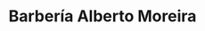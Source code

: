 ---
title: "Barbería Alberto Moreira"
url: /barrio-santa-ana/barberia-alberto-moreira-2/
shop: Friseur
---